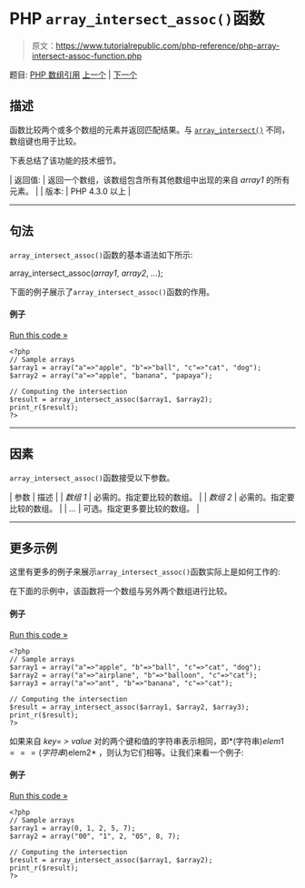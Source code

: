 # PHP `array_intersect_assoc()`函数

> 原文：<https://www.tutorialrepublic.com/php-reference/php-array-intersect-assoc-function.php>

题目: [PHP 数组引用](php-array-functions.php) [上一个](php-array-intersect-function.php) | [下一个](php-array-intersect-key-function.php)

## 描述

函数比较两个或多个数组的元素并返回匹配结果。与 [`array_intersect()`](php-array-intersect-function.php) 不同，数组键也用于比较。

下表总结了该功能的技术细节。

| 返回值: | 返回一个数组，该数组包含所有其他数组中出现的来自 *array1* 的所有元素。 |
| 版本: | PHP 4.3.0 以上 |

* * *

## 句法

`array_intersect_assoc()`函数的基本语法如下所示:

array_intersect_assoc(*array1*, *array2*, *...*);

下面的例子展示了`array_intersect_assoc()`函数的作用。

#### 例子

[Run this code »](../codelab.php?topic=php&file=intersection-of-two-arrays-with-key-check "Run this code to view the output")

```
<?php
// Sample arrays
$array1 = array("a"=>"apple", "b"=>"ball", "c"=>"cat", "dog");
$array2 = array("a"=>"apple", "banana", "papaya");

// Computing the intersection
$result = array_intersect_assoc($array1, $array2);
print_r($result);
?>
```

* * *

## 因素

`array_intersect_assoc()`函数接受以下参数。

| 参数 | 描述 |
| *数组 1* | 必需的。指定要比较的数组。 |
| *数组 2* | 必需的。指定要比较的数组。 |
| *...* | 可选。指定更多要比较的数组。 |

* * *

## 更多示例

这里有更多的例子来展示`array_intersect_assoc()`函数实际上是如何工作的:

在下面的示例中，该函数将一个数组与另外两个数组进行比较。

#### 例子

[Run this code »](../codelab.php?topic=php&file=intersection-of-three-arrays-with-key-check "Run this code to view the output")

```
<?php
// Sample arrays
$array1 = array("a"=>"apple", "b"=>"ball", "c"=>"cat", "dog");
$array2 = array("a"=>"airplane", "b"=>"balloon", "c"=>"cat");
$array3 = array("a"=>"ant", "b"=>"banana", "c"=>"cat");

// Computing the intersection
$result = array_intersect_assoc($array1, $array2, $array3);
print_r($result);
?>
```

如果来自 *key= > value* 对的两个键和值的字符串表示相同，即*(字符串)$elem1 ===(字符串)$elem2* ，则认为它们相等。让我们来看一个例子:

#### 例子

[Run this code »](../codelab.php?topic=php&file=intersection-of-arrays-having-elements-of-different-types "Run this code to view the output")

```
<?php
// Sample arrays
$array1 = array(0, 1, 2, 5, 7);
$array2 = array("00", "1", 2, "05", 8, 7);

// Computing the intersection
$result = array_intersect_assoc($array1, $array2);
print_r($result);
?>
```